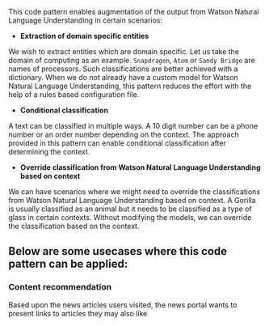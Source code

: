 This code pattern enables augmentation of the output from Watson Natural Language Understanding in certain scenarios:

- **Extraction of domain specific entities**

We wish to extract entities which are domain specific. Let us take the domain of computing as an example. `Snapdragon`, `Atom` or `Sandy Bridge` are names of processors. Such classifications are better achieved with a dictionary. When we do not already have a custom model for Watson Natural Language Understanding, this pattern reduces the effort with the help of a rules based configuration file.

- **Conditional classification**

A text can be classified in multiple ways. A 10 digit number can be a phone number or an order number depending on the context. The approach provided in this pattern can enable conditional classification after determining the context.

- **Override classification from Watson Natural Language Understanding based on context**

We can have scenarios where we might need to override the classifications from Watson Natural Language Understanding based on context. A Gorilla is usually classified as an animal but it needs to be classified as a type of glass in certain contexts. Without modifying the models, we can override the classification based on the context.

## Below are some usecases where this code pattern can be applied:

### Content recommendation
Based upon the news articles users visited, the news portal wants to present links to articles they may also like
